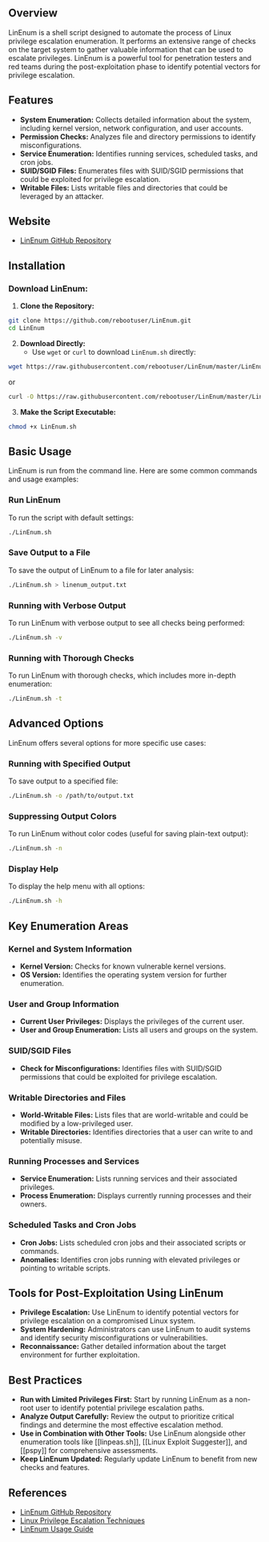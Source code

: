 ## Overview
LinEnum is a shell script designed to automate the process of Linux privilege escalation enumeration. It performs an extensive range of checks on the target system to gather valuable information that can be used to escalate privileges. LinEnum is a powerful tool for penetration testers and red teams during the post-exploitation phase to identify potential vectors for privilege escalation.

## Features
- **System Enumeration:** Collects detailed information about the system, including kernel version, network configuration, and user accounts.
- **Permission Checks:** Analyzes file and directory permissions to identify misconfigurations.
- **Service Enumeration:** Identifies running services, scheduled tasks, and cron jobs.
- **SUID/SGID Files:** Enumerates files with SUID/SGID permissions that could be exploited for privilege escalation.
- **Writable Files:** Lists writable files and directories that could be leveraged by an attacker.

## Website
- [LinEnum GitHub Repository](https://github.com/rebootuser/LinEnum)

## Installation

### Download LinEnum:
1. **Clone the Repository:**
```sh
git clone https://github.com/rebootuser/LinEnum.git
cd LinEnum
```

2. **Download Directly:**
   - Use `wget` or `curl` to download `LinEnum.sh` directly:
```sh
wget https://raw.githubusercontent.com/rebootuser/LinEnum/master/LinEnum.sh
```
   or
```sh
curl -O https://raw.githubusercontent.com/rebootuser/LinEnum/master/LinEnum.sh
```

3. **Make the Script Executable:**
```sh
chmod +x LinEnum.sh
```

## Basic Usage
LinEnum is run from the command line. Here are some common commands and usage examples:

### Run LinEnum
To run the script with default settings:
```sh
./LinEnum.sh
```

### Save Output to a File
To save the output of LinEnum to a file for later analysis:
```sh
./LinEnum.sh > linenum_output.txt
```

### Running with Verbose Output
To run LinEnum with verbose output to see all checks being performed:
```sh
./LinEnum.sh -v
```

### Running with Thorough Checks
To run LinEnum with thorough checks, which includes more in-depth enumeration:
```sh
./LinEnum.sh -t
```

## Advanced Options
LinEnum offers several options for more specific use cases:

### Running with Specified Output
To save output to a specified file:
```sh
./LinEnum.sh -o /path/to/output.txt
```

### Suppressing Output Colors
To run LinEnum without color codes (useful for saving plain-text output):
```sh
./LinEnum.sh -n
```

### Display Help
To display the help menu with all options:
```sh
./LinEnum.sh -h
```

## Key Enumeration Areas

### Kernel and System Information
- **Kernel Version:** Checks for known vulnerable kernel versions.
- **OS Version:** Identifies the operating system version for further enumeration.

### User and Group Information
- **Current User Privileges:** Displays the privileges of the current user.
- **User and Group Enumeration:** Lists all users and groups on the system.

### SUID/SGID Files
- **Check for Misconfigurations:** Identifies files with SUID/SGID permissions that could be exploited for privilege escalation.

### Writable Directories and Files
- **World-Writable Files:** Lists files that are world-writable and could be modified by a low-privileged user.
- **Writable Directories:** Identifies directories that a user can write to and potentially misuse.

### Running Processes and Services
- **Service Enumeration:** Lists running services and their associated privileges.
- **Process Enumeration:** Displays currently running processes and their owners.

### Scheduled Tasks and Cron Jobs
- **Cron Jobs:** Lists scheduled cron jobs and their associated scripts or commands.
- **Anomalies:** Identifies cron jobs running with elevated privileges or pointing to writable scripts.

## Tools for Post-Exploitation Using LinEnum

- **Privilege Escalation:** Use LinEnum to identify potential vectors for privilege escalation on a compromised Linux system.
- **System Hardening:** Administrators can use LinEnum to audit systems and identify security misconfigurations or vulnerabilities.
- **Reconnaissance:** Gather detailed information about the target environment for further exploitation.

## Best Practices
- **Run with Limited Privileges First:** Start by running LinEnum as a non-root user to identify potential privilege escalation paths.
- **Analyze Output Carefully:** Review the output to prioritize critical findings and determine the most effective escalation method.
- **Use in Combination with Other Tools:** Use LinEnum alongside other enumeration tools like [[linpeas.sh]], [[Linux Exploit Suggester]], and [[pspy]] for comprehensive assessments.
- **Keep LinEnum Updated:** Regularly update LinEnum to benefit from new checks and features.

## References
- [LinEnum GitHub Repository](https://github.com/rebootuser/LinEnum)
- [Linux Privilege Escalation Techniques](https://www.hackingarticles.in/linux-privilege-escalation/)
- [LinEnum Usage Guide](https://github.com/rebootuser/LinEnum#usage)

